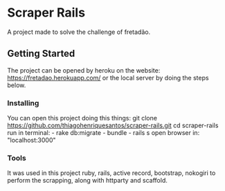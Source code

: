 # Scraper Rails

A project made to solve the challenge of fretadão.

## Getting Started

The project can be opened by heroku on the website: https://fretadao.herokuapp.com/ or the local server by doing the steps below.

### Installing

You can open this project doing this things:
git clone https://github.com/thiagohenriquesantos/scraper-rails.git
cd scraper-rails
run in terminal:
                - rake db:migrate
                - bundle
                - rails s
open browser in: "localhost:3000"

### Tools

It was used in this project ruby, rails, active record, bootstrap, nokogiri to perform the scrapping, along with httparty and scaffold.

